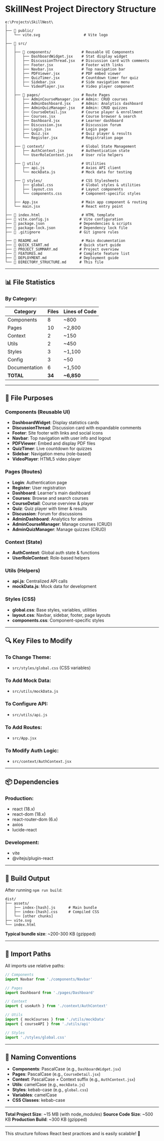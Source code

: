 # SkillNest Project Directory Structure

```
e:\Projects\SkillNest\
│
├── 📁 public/
│   └── vite.svg                    # Vite logo
│
├── 📁 src/
│   │
│   ├── 📁 components/              # Reusable UI Components
│   │   ├── DashboardWidget.jsx    # Stat display widget
│   │   ├── DiscussionThread.jsx   # Discussion card with comments
│   │   ├── Footer.jsx             # Footer with links
│   │   ├── Navbar.jsx             # Top navigation bar
│   │   ├── PDFViewer.jsx          # PDF embed viewer
│   │   ├── QuizTimer.jsx          # Countdown timer for quiz
│   │   ├── Sidebar.jsx            # Side navigation menu
│   │   └── VideoPlayer.jsx        # Video player component
│   │
│   ├── 📁 pages/                   # Route Pages
│   │   ├── AdminCourseManager.jsx # Admin: CRUD courses
│   │   ├── AdminDashboard.jsx     # Admin: Analytics dashboard
│   │   ├── AdminQuizManager.jsx   # Admin: CRUD quizzes
│   │   ├── CourseDetail.jsx       # Course player & enrollment
│   │   ├── Courses.jsx            # Course browser & search
│   │   ├── Dashboard.jsx          # Learner dashboard
│   │   ├── Discussion.jsx         # Discussion forum
│   │   ├── Login.jsx              # Login page
│   │   ├── Quiz.jsx               # Quiz player & results
│   │   └── Register.jsx           # Registration page
│   │
│   ├── 📁 context/                 # Global State Management
│   │   ├── AuthContext.jsx        # Authentication state
│   │   └── UserRoleContext.jsx    # User role helpers
│   │
│   ├── 📁 utils/                   # Utilities
│   │   ├── api.js                 # Axios API client
│   │   └── mockData.js            # Mock data for testing
│   │
│   ├── 📁 styles/                  # CSS Stylesheets
│   │   ├── global.css             # Global styles & utilities
│   │   ├── layout.css             # Layout components
│   │   └── components.css         # Component-specific styles
│   │
│   ├── App.jsx                    # Main app component & routing
│   └── main.jsx                   # React entry point
│
├── 📄 index.html                   # HTML template
├── 📄 vite.config.js              # Vite configuration
├── 📄 package.json                # Dependencies & scripts
├── 📄 package-lock.json           # Dependency lock file
├── 📄 .gitignore                  # Git ignore rules
│
├── 📘 README.md                    # Main documentation
├── 📘 QUICK_START.md              # Quick start guide
├── 📘 PROJECT_SUMMARY.md          # Project overview
├── 📘 FEATURES.md                 # Complete feature list
├── 📘 DEPLOYMENT.md               # Deployment guide
└── 📘 DIRECTORY_STRUCTURE.md      # This file
```

---

## 📊 File Statistics

### By Category:

| Category | Files | Lines of Code |
|----------|-------|---------------|
| Components | 8 | ~800 |
| Pages | 10 | ~2,800 |
| Context | 2 | ~150 |
| Utils | 2 | ~450 |
| Styles | 3 | ~1,100 |
| Config | 3 | ~50 |
| Documentation | 6 | ~1,500 |
| **TOTAL** | **34** | **~6,850** |

---

## 🎯 File Purposes

### Components (Reusable UI)
- **DashboardWidget**: Display statistics cards
- **DiscussionThread**: Discussion card with expandable comments
- **Footer**: Site footer with links and social icons
- **Navbar**: Top navigation with user info and logout
- **PDFViewer**: Embed and display PDF files
- **QuizTimer**: Live countdown for quizzes
- **Sidebar**: Navigation menu (role-based)
- **VideoPlayer**: HTML5 video player

### Pages (Routes)
- **Login**: Authentication page
- **Register**: User registration
- **Dashboard**: Learner's main dashboard
- **Courses**: Browse and search courses
- **CourseDetail**: Course overview & player
- **Quiz**: Quiz player with timer & results
- **Discussion**: Forum for discussions
- **AdminDashboard**: Analytics for admins
- **AdminCourseManager**: Manage courses (CRUD)
- **AdminQuizManager**: Manage quizzes (CRUD)

### Context (State)
- **AuthContext**: Global auth state & functions
- **UserRoleContext**: Role-based helpers

### Utils (Helpers)
- **api.js**: Centralized API calls
- **mockData.js**: Mock data for development

### Styles (CSS)
- **global.css**: Base styles, variables, utilities
- **layout.css**: Navbar, sidebar, footer, page layouts
- **components.css**: Component-specific styles

---

## 🔍 Key Files to Modify

### To Change Theme:
- `src/styles/global.css` (CSS variables)

### To Add Mock Data:
- `src/utils/mockData.js`

### To Configure API:
- `src/utils/api.js`

### To Add Routes:
- `src/App.jsx`

### To Modify Auth Logic:
- `src/context/AuthContext.jsx`

---

## 📦 Dependencies

### Production:
- react (18.x)
- react-dom (18.x)
- react-router-dom (6.x)
- axios
- lucide-react

### Development:
- vite
- @vitejs/plugin-react

---

## 🚀 Build Output

After running `npm run build`:

```
dist/
├── assets/
│   ├── index-[hash].js      # Main bundle
│   ├── index-[hash].css     # Compiled CSS
│   └── [other chunks]
├── vite.svg
└── index.html
```

**Typical bundle size**: ~200-300 KB (gzipped)

---

## 🔗 Import Paths

All imports use relative paths:

```javascript
// Components
import Navbar from './components/Navbar'

// Pages
import Dashboard from './pages/Dashboard'

// Context
import { useAuth } from './context/AuthContext'

// Utils
import { mockCourses } from './utils/mockData'
import { courseAPI } from './utils/api'

// Styles
import './styles/global.css'
```

---

## 📝 Naming Conventions

- **Components**: PascalCase (e.g., `DashboardWidget.jsx`)
- **Pages**: PascalCase (e.g., `CourseDetail.jsx`)
- **Context**: PascalCase + Context suffix (e.g., `AuthContext.jsx`)
- **Utils**: camelCase (e.g., `mockData.js`)
- **Styles**: kebab-case (e.g., `global.css`)
- **Variables**: camelCase
- **CSS Classes**: kebab-case

---

**Total Project Size**: ~15 MB (with node_modules)
**Source Code Size**: ~500 KB
**Production Build**: ~300 KB (gzipped)

---

This structure follows React best practices and is easily scalable! 🎉
